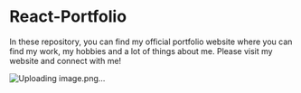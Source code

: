 # React-Portfolio
In these repository, you can find my official portfolio website where you can find my work, my hobbies and a lot of things about me. Please visit my website and connect with me!

![Uploading image.png…]()
